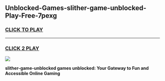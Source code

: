 
## Unblocked-Games-slither-game-unblocked-Play-Free-7pexg
<h3>
<a href="https://premium76.site?title=slither-game-unblocked&ref=18A1">CLICK TO PLAY</a></h3>
<hr>

<h3>
<a href="https://premium76.site?title=slither-game-unblocked&ref=18A1">CLICK 2 PLAY</a>
  
</h3>

<a href="https://premium76.site?title=slither-game-unblocked&ref=18A1"><img src="https://clearcache.store/games.png"></a>


**slither-game-unblocked games unblocked: Your Gateway to Fun and Accessible Online Gaming**

